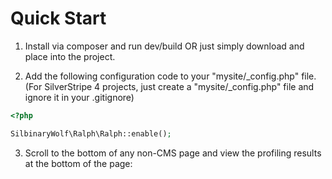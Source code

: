# Quick Start

1. Install via composer and run dev/build OR just simply download and place into the project.

2. Add the following configuration code to your "mysite/_config.php" file. (For SilverStripe 4 projects, just create a "mysite/_config.php" file and ignore it in your .gitignore)
```php
<?php

SilbinaryWolf\Ralph\Ralph::enable();
```

3. Scroll to the bottom of any non-CMS page and view the profiling results at the bottom of the page:
